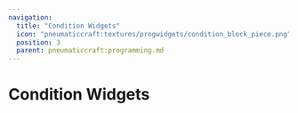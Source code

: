 ```yaml
---
navigation:
  title: "Condition Widgets"
  icon: "pneumaticcraft:textures/progwidgets/condition_block_piece.png"
  position: 3
  parent: pneumaticcraft:programming.md
---
```


# Condition Widgets

<SubPages />